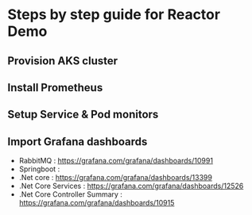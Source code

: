 # Steps by step guide for Reactor Demo

## Provision AKS cluster

## Install Prometheus

## Setup Service & Pod monitors

## Import Grafana dashboards

- RabbitMQ : https://grafana.com/grafana/dashboards/10991
- Springboot : 
- .Net core : https://grafana.com/grafana/dashboards/13399
- .Net Core Services : https://grafana.com/grafana/dashboards/12526
- .Net Core Controller Summary : https://grafana.com/grafana/dashboards/10915